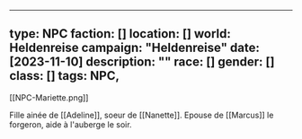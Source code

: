 
--- 
type: NPC 
faction: [] 
location: [] 
world: Heldenreise 
campaign: "Heldenreise" 
date: [2023-11-10] 
description: "" 
race: [] 
gender: [] 
class: [] 
tags: NPC, 
---


[[NPC-Mariette.png]]

Fille ainée de [[Adeline]], soeur de [[Nanette]].
Epouse de [[Marcus]] le forgeron, aide à l'auberge le soir.